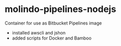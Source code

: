 # molindo-pipelines-nodejs

Container for use as Bitbucket Pipelines image

- installed awscli and jshon
- added scripts for Docker and Bamboo
